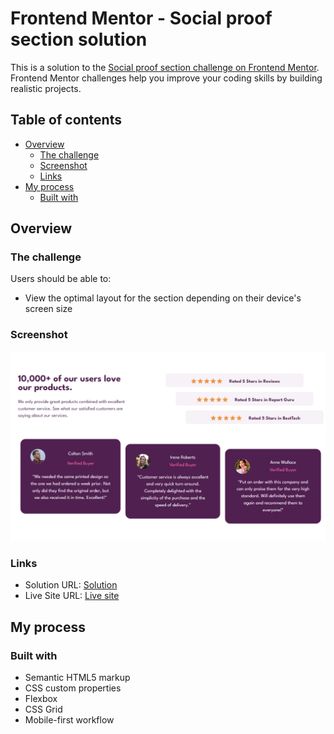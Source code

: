 # Frontend Mentor - Social proof section solution

This is a solution to the [Social proof section challenge on Frontend Mentor](https://www.frontendmentor.io/challenges/social-proof-section-6e0qTv_bA). Frontend Mentor challenges help you improve your coding skills by building realistic projects. 

## Table of contents

- [Overview](#overview)
  - [The challenge](#the-challenge)
  - [Screenshot](#screenshot)
  - [Links](#links)
- [My process](#my-process)
  - [Built with](#built-with)
    
## Overview

### The challenge

Users should be able to:

- View the optimal layout for the section depending on their device's screen size

### Screenshot

![](./mnmkato.github.io_social-proof-section_.png)

### Links

- Solution URL: [Solution](https://github.com/mnmkato/social-proof-section)
- Live Site URL: [Live site](https://mnmkato.github.io/social-proof-section/)

## My process

### Built with

- Semantic HTML5 markup
- CSS custom properties
- Flexbox
- CSS Grid
- Mobile-first workflow
